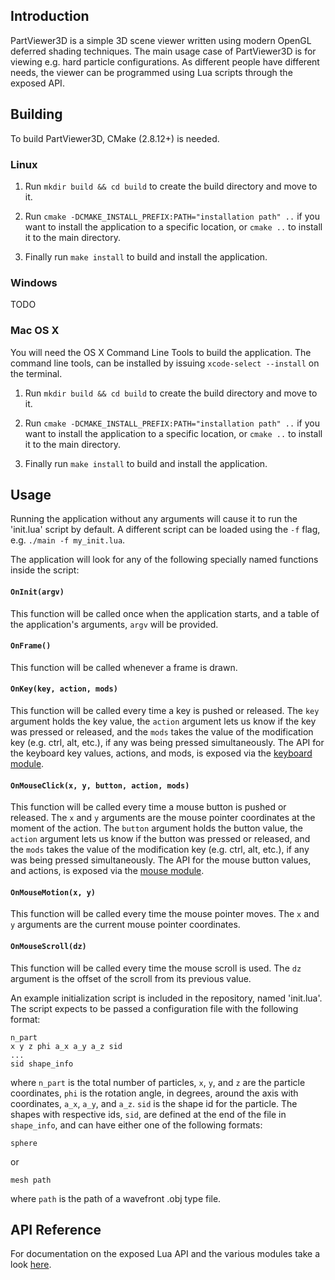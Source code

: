 ## Introduction ##

PartViewer3D is a simple 3D scene viewer written using modern OpenGL deferred shading techniques. The main usage case of PartViewer3D is for viewing e.g. hard particle configurations. As different people have different needs, the viewer can be programmed using Lua scripts through the exposed API.

## Building ##

To build PartViewer3D, CMake (2.8.12+) is needed.

### Linux ###

1. Run `mkdir build && cd build` to create the build directory and move to it.

2. Run `cmake -DCMAKE_INSTALL_PREFIX:PATH="installation path" ..` if you want to install the application to a specific location, or `cmake ..` to install it to the main directory.

3. Finally run `make install` to build and install the application.

### Windows ###

TODO

### Mac OS X ###

You will need the OS X Command Line Tools to build the application. The command line tools, can be installed by issuing `xcode-select --install` on the terminal.

1. Run `mkdir build && cd build` to create the build directory and move to it.

2. Run `cmake -DCMAKE_INSTALL_PREFIX:PATH="installation path" ..` if you want to install the application to a specific location, or `cmake ..` to install it to the main directory.

3. Finally run `make install` to build and install the application.

## Usage ##

Running the application without any arguments will cause it to run the 'init.lua' script by default. A different script can be loaded using the `-f` flag, e.g. `./main -f my_init.lua`.

The application will look for any of the following specially named functions inside the script:

#### `OnInit(argv)`
This function will be called once when the application starts, and a table of the application's arguments, `argv` will be provided.

#### `OnFrame()`
This function will be called whenever a frame is drawn.

#### `OnKey(key, action, mods)`
This function will be called every time a key is pushed or released. The `key` argument holds the key value, the `action` argument lets us know if the key was pressed or released, and the `mods` takes the value of the modification key (e.g. ctrl, alt, etc.), if any was being pressed simultaneously. The API for the keyboard key values, actions, and mods, is exposed via the [keyboard module](doc/keyboard_api.md).

#### `OnMouseClick(x, y, button, action, mods)`
This function will be called every time a mouse button is pushed or released. The `x` and `y` arguments are the mouse pointer coordinates at the moment of the action. The `button` argument holds the button value, the `action` argument lets us know if the button was pressed or released, and the `mods` takes the value of the modification key (e.g. ctrl, alt, etc.), if any was being pressed simultaneously. The API for the mouse button values, and actions, is exposed via the [mouse module](doc/mouse_api.md).

#### `OnMouseMotion(x, y)`
This function will be called every time the mouse pointer moves. The `x` and `y` arguments are the current mouse pointer coordinates.

#### `OnMouseScroll(dz)`
This function will be called every time the mouse scroll is used. The `dz` argument is the offset of the scroll from its previous value.

An example initialization script is included in the repository, named 'init.lua'. The script expects to be passed a configuration file with the following format:

    n_part
    x y z phi a_x a_y a_z sid
    ...
    sid shape_info

where `n_part` is the total number of particles, `x`, `y`, and `z` are the particle coordinates, `phi` is the rotation angle, in degrees, around the axis with coordinates, `a_x`, `a_y`, and `a_z`. `sid` is the shape id for the particle. The shapes with respective ids, `sid`, are defined at the end of the file in `shape_info`, and can have either one of the following formats:

    sphere
    
or

    mesh path

where `path` is the path of a wavefront .obj type file.

## API Reference ##

For documentation on the exposed Lua API and the various modules take a look [here](doc/api.md).
